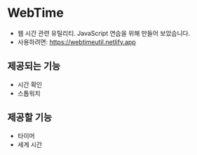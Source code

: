 # WebTime
- 웹 시간 관련 유틸리티. JavaScript 연습을 위해 만들어 보았습니다.
- 사용하려면: https://webtimeutil.netlify.app

## 제공되는 기능
- 시간 확인
- 스톱워치

## 제공할 기능
- 타이머
- 세계 시간